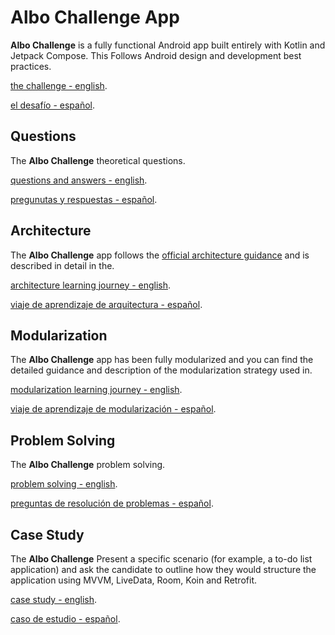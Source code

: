 Albo Challenge App
==================

**Albo Challenge** is a fully functional Android app built entirely with Kotlin and Jetpack Compose. This
Follows Android design and development best practices.

[the challenge - english](docs/Challenge.md).

[el desafío - español](docs/Challenge-Es.md).

## Questions

The **Albo Challenge** theoretical questions.

[questions and answers - english](docs/Questions.md).

[pregunutas y respuestas - español](docs/Questions-Es.md).

## Architecture

The **Albo Challenge** app follows the
[official architecture guidance](https://developer.android.com/topic/architecture)
and is described in detail in the.

[architecture learning journey - english](docs/Architecture.md).

[viaje de aprendizaje de arquitectura - español](docs/Architecture-Es.md).

## Modularization

The **Albo Challenge** app has been fully modularized and you can find the detailed guidance and
description of the modularization strategy used in.

[modularization learning journey - english](docs/Modularization.md).

[viaje de aprendizaje de modularización - español](docs/Modularization-Es.md).

## Problem Solving

The **Albo Challenge** problem solving.

[problem solving - english](docs/Problem-Solving.md).

[preguntas de resolución de problemas - español](docs/Problem-Solving-Es.md).

## Case Study

The **Albo Challenge** 
Present a specific scenario (for example, a to-do list application) and ask the candidate to outline how they would structure the application using MVVM, LiveData, Room, Koin and Retrofit.

[case study - english](docs/Case-Study.md).

[caso de estudio - español](docs/Case-Study-Es.md).
